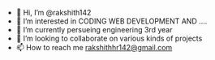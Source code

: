 - 👋 Hi, I’m @rakshith142
- 👀 I’m interested in CODING WEB DEVELOPMENT AND ....
- 🌱 I’m currently persueing engineering 3rd year
- 💞️ I’m looking to collaborate on various kinds of projects
- 📫 How to reach me rakshithhr142@gmail.com

<!---
rakshith142/rakshith142 is a ✨ special ✨ repository because its `README.md` (this file) appears on your GitHub profile.
You can click the Preview link to take a look at your changes.
--->
